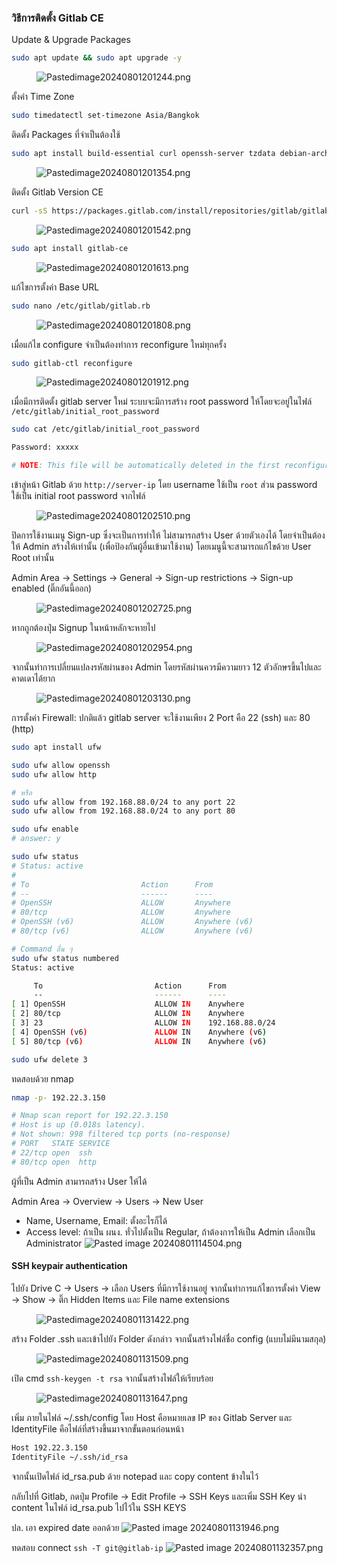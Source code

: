 ### วิธีการติดตั้ง Gitlab CE

Update & Upgrade Packages

```sh
sudo apt update && sudo apt upgrade -y
```

<figure>
<img src="Gitlab-media/5719a3891a836e374ebb71cf19f99b27ad53b6c3.png"
title="wikilink" alt="Pastedimage20240801201244.png" />
</figure>

ตั้งค่า Time Zone

```sh
sudo timedatectl set-timezone Asia/Bangkok
```

ติดตั้ง Packages ที่จำเป็นต้องใช้

```sh
sudo apt install build-essential curl openssh-server tzdata debian-archive-keyring lsb-release ca-certificates apt-transport-https software-properties-common
```

<figure>
<img src="Gitlab-media/dd5e40739d962fdf5cbab5d030e4899fc403e213.png"
title="wikilink" alt="Pastedimage20240801201354.png" />
</figure>

ติดตั้ง Gitlab Version CE

```sh
curl -sS https://packages.gitlab.com/install/repositories/gitlab/gitlab-ce/script.deb.sh | sudo bash
```

<figure>
<img src="Gitlab-media/2eb5dbc33e85e502016553a0a60d0f79c365dbb6.png"
title="wikilink" alt="Pastedimage20240801201542.png" />
</figure>

```sh
sudo apt install gitlab-ce
```

<figure>
<img src="Gitlab-media/ea1c4aab788bb57e894fed5b3c922a1e68a9e18a.png"
title="wikilink" alt="Pastedimage20240801201613.png" />
</figure>

แก้ไขการตั้งค่า Base URL

```sh
sudo nano /etc/gitlab/gitlab.rb
```

<figure>
<img src="Gitlab-media/b8db406d65d9987becc653ab8000bdb2a731d7bc.png"
title="wikilink" alt="Pastedimage20240801201808.png" />
</figure>

เมื่อแก้ไข configure จำเป็นต้องทำการ reconfigure ใหม่ทุกครั้ง

```sh
sudo gitlab-ctl reconfigure
```

<figure>
<img src="Gitlab-media/fc73100b7cc43bf6432149eb207426c6d2b28061.png"
title="wikilink" alt="Pastedimage20240801201912.png" />
</figure>

เมื่อมีการติดตั้ง gitlab server ใหม่ ระบบจะมีการสร้าง root password ให้โดยจะอยู่ในไฟล์ `/etc/gitlab/initial_root_password`

```sh
sudo cat /etc/gitlab/initial_root_password

Password: xxxxx

# NOTE: This file will be automatically deleted in the first reconfigure run after 24 hours.
```

เข้าสู่หน้า Gitlab ด้วย `http://server-ip` โดย username ใช้เป็น `root` ส่วน password ใช้เป็น initial root password จากไฟล์

<figure>
<img src="Gitlab-media/5723cdbff66666981528712bef5015b74879186f.png"
title="wikilink" alt="Pastedimage20240801202510.png" />
</figure>

ปิดการใช้งานเมนู Sign-up ซึ่งจะเป็นการทำให้ ไม่สามารถสร้าง User ด้วยตัวเองได้ โดยจำเป็นต้องให้ Admin สร้างให้เท่านั้น (เพื่อป้องกันผู้อื่นเข้ามาใช้งาน) โดยเมนูนี้จะสามารถแก้ไขด้วย User Root เท่านั้น

Admin Area -\> Settings -\> General -\> Sign-up restrictions -\> Sign-up enabled (ติ๊กอันนี้ออก)

<figure>
<img src="Gitlab-media/35195c2fb188e1e5ef4782ac58499bfcd9480b2c.png"
title="wikilink" alt="Pastedimage20240801202725.png" />
</figure>

หากถูกต้องปุ่ม Signup ในหน้าหลักจะหายไป

<figure>
<img src="Gitlab-media/a0ff77f960a3f170ea79ea8236fe4252f92e604d.png"
title="wikilink" alt="Pastedimage20240801202954.png" />
</figure>

จากนั้นทำการเปลี่ยนแปลงรหัสผ่านของ Admin โดยรหัสผ่านควรมีความยาว 12 ตัวอักษรขึ้นไปและคาดเดาได้ยาก

<figure>
<img src="Gitlab-media/1865f201fd16ee0dde23222637c0ae1d75a4a663.png"
title="wikilink" alt="Pastedimage20240801203130.png" />
</figure>

การตั้งค่า Firewall: ปกติแล้ว gitlab server จะใช้งานเพียง 2 Port คือ 22 (ssh) และ 80 (http)

```sh
sudo apt install ufw

sudo ufw allow openssh
sudo ufw allow http

# หรือ
sudo ufw allow from 192.168.88.0/24 to any port 22
sudo ufw allow from 192.168.88.0/24 to any port 80

sudo ufw enable
# answer: y

sudo ufw status
# Status: active
#
# To                         Action      From
# --                         ------      ----
# OpenSSH                    ALLOW       Anywhere
# 80/tcp                     ALLOW       Anywhere
# OpenSSH (v6)               ALLOW       Anywhere (v6)
# 80/tcp (v6)                ALLOW       Anywhere (v6)

# Command อื่น ๆ
sudo ufw status numbered
Status: active

     To                         Action      From
     --                         ------      ----
[ 1] OpenSSH                    ALLOW IN    Anywhere
[ 2] 80/tcp                     ALLOW IN    Anywhere
[ 3] 23                         ALLOW IN    192.168.88.0/24
[ 4] OpenSSH (v6)               ALLOW IN    Anywhere (v6)
[ 5] 80/tcp (v6)                ALLOW IN    Anywhere (v6)

sudo ufw delete 3
```

ทดสอบด้วย nmap

```sh
nmap -p- 192.22.3.150

# Nmap scan report for 192.22.3.150
# Host is up (0.018s latency).
# Not shown: 998 filtered tcp ports (no-response)
# PORT   STATE SERVICE
# 22/tcp open  ssh
# 80/tcp open  http
```

ผู้ที่เป็น Admin สามารถสร้าง User ให้ได้

Admin Area -\> Overview -\> Users -\> New User

-   Name, Username, Email: ตั้งอะไรก็ได้
-   Access level: ถ้าเป็น ผนง. ทั่วไปตั้งเป็น Regular, ถ้าต้องการให้เป็น Admin เลือกเป็น Administrator
    ![Pasted image 20240801114504.png](Gitlab-media/b6abb278094b96d347d471ded43ac92fafb4f85c.png 'wikilink')

#### SSH keypair authentication

ไปยัง Drive C -\> Users -\> เลือก Users ที่มีการใช้งานอยู่ จากนั้นทำการแก้ไขการตั้งค่า View -\> Show -\> ติ๊ก Hidden Items และ File name extensions

<figure>
<img src="Gitlab-media/a5c0bdd7fbc27331b18073fbcc743f3b6598a88c.png"
title="wikilink" alt="Pastedimage20240801131422.png" />
</figure>

สร้าง Folder .ssh และเข้าไปยัง Folder ดังกล่าว จากนั้นสร้างไฟล์ชื่อ config (แบบไม่มีนามสกุล)

<figure>
<img src="Gitlab-media/6a13b36f544739deb9449e22e683166162698562.png"
title="wikilink" alt="Pastedimage20240801131509.png" />
</figure>

เปิด cmd `ssh-keygen -t rsa` จากนั้นสร้างไฟล์ให้เรียบร้อย

<figure>
<img src="Gitlab-media/eea73dced152efd0964405eb1cd43e4196ea5c65.png"
title="wikilink" alt="Pastedimage20240801131647.png" />
</figure>

เพิ่ม ภายในไฟล์ \~/.ssh/config
โดย Host คือหมายเลข IP ของ Gitlab Server และ IdentityFile คือไฟล์ที่สร้างขึ้นมาจากขั้นตอนก่อนหน้า

```sh
Host 192.22.3.150
IdentityFile ~/.ssh/id_rsa
```

จากนั้นเปิดไฟล์ id_rsa.pub ด้วย notepad และ copy content ข้างในไว้

กลับไปที่ Gitlab, กดปุ่ม Profile -\> Edit Profile -\> SSH Keys และเพิ่ม SSH Key นำ content ในไฟล์ id_rsa.pub ไปไว้ใน SSH KEYS

ปล. เอา expired date ออกด้วย
![Pasted image 20240801131946.png](Gitlab-media/2a267f957ad177782454d94d3268bcf0b621ba80.png 'wikilink')

ทดสอบ connect `ssh -T git@gitlab-ip`
![Pasted image 20240801132357.png](Gitlab-media/a587f67d4dbad0524f05a61a37399ca444f1965c.png 'wikilink')
